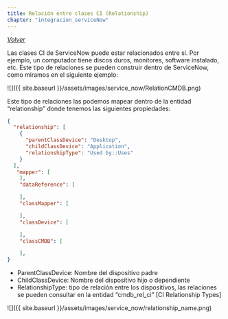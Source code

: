 ```yaml
---
title: Relación entre clases CI (Relationship)
chapter: "integracion_serviceNow"
---
```

*[Volver](../ServiceNow/01_configuracion.html)*  




Las clases CI de ServiceNow puede estar relacionados entre sí. Por ejemplo, un computador tiene discos duros, monitores, software instalado, etc. Este tipo de relaciones se pueden construir dentro de ServiceNow, como miramos en el siguiente ejemplo:
  
 ![]({{ site.baseurl }}/assets/images/service_now/RelationCMDB.png)  

Este tipo de relaciones las podemos mapear dentro de la entidad “relationship” donde tenemos las siguientes propiedades:

```json
{
  "relationship": [
    {
      "parentClassDevice": "Desktop",
      "childClassDevice": "Application",
      "relationshipType": "Used by::Uses"
    }
  ],
   "mapper": [
    ],
    "dataReference": [

    ],
    "classMapper": [

    ],
    "classDevice": [

    ],
    "classCMDB": [

    ],
}

```

+ ParentClassDevice: Nombre del dispositivo padre
+ ChildClassDevice: Nombre del dispositivo hijo o dependiente 
+ RelationshipType: tipo de relación entre los dispositivos, las relaciones se pueden consultar en la entidad “cmdb_rel_ci” [CI Relationship Types]

 ![]({{ site.baseurl }}/assets/images/service_now/relationship_name.png)  

